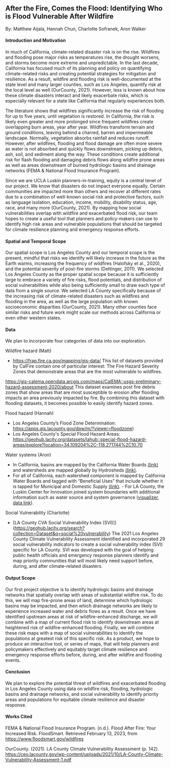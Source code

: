 ## After the Fire, Comes the Flood: Identifying Who is Flood Vulnerable After Wildfire
By: Matthew Aijala, Hannah Chun, Charlotte Sofranek, Aron Walker

#### Introduction and Motivation
In much of California, climate-related disaster risk is on the rise. Wildfires and flooding pose major risks as temperatures rise, the drought worsens, and storms become more extreme and unpredictable. In the last decade, California has focused much of its planning and policy on quantifying climate-related risks and creating potential strategies for mitigation and resilience. As a result, wildfire and flooding risk is well-documented at the state level and many larger counties, such as Los Angeles, quantify risk at the local level as well (OurCounty, 2021). However, less is known about how these climate disasters interact and likely exacerbate risks, which is especially relevant for a state like California that regularly experiences both. 

The literature shows that wildfires significantly increase the risk of flooding for up to five years, until vegetation is restored. In California, the risk is likely even greater and more prolonged since frequent wildfires create overlapping burn areas, year after year. Wildfires transform terrain and ground conditions, leaving behind a charred, barren and impermeable landscape. Normally, vegetation absorbs rainfall and reduces runoff. However, after wildfires, flooding and flood damage are often more severe as water is not absorbed and quickly flows downstream, picking up debris, ash, soil, and sediment along the way. These conditions create additional risk for flash flooding and damaging debris flows along wildfire prone areas as well as areas downstream of burned hydrologic basins and drainage networks (FEMA & National Flood Insurance Program).

Since we are UCLA Luskin planners-in-training, equity is a central tenet of our project. We know that disasters do not impact everyone equally. Certain communities are impacted more than others and recover at different rates due to a combination of well-known social risk and protective factors, such as language isolation, education, income, mobility, disability status, age, race, and many more (OurCounty, 2021). By mapping how social vulnerabilities overlap with wildfire and exacerbated flood risk, our team hopes to create a useful tool that planners and policy-makers can use to identify high risk areas and vulnerable populations that should be targeted for climate resilience planning and emergency response efforts.

#### Spatial and Temporal Scope
Our spatial scope is Los Angeles County and our temporal scope is the present, mindful that risks we identify will likely increase in the future as the Earth warms, increasing the frequency of wildfires (Halofsky et al., 2020), and the potential severity of post-fire storms (Dettinger, 2011). We selected Los Angeles County as the proper spatial scope because it is sufficiently large to embrace a variety of fire risks, flood potentials, and distribution of social vulnerabilities while also being sufficiently small to draw each type of data from a single source. We selected LA County specifically because of the increasing risk of climate-related disasters such as wildfires and flooding in the area, as well as the large population with known socioeconomic disparities (OurCounty, 2021). Many other counties face similar risks and future work might scale our methods across California or even other western states.

#### Data
We plan to incorporate four categories of data into our exploration.

Wildfire hazard (Matt)
  - https://frap.fire.ca.gov/mapping/gis-data/ This list of datasets provided by CalFire contain one of particular interest: The Fire Hazard Severity Zones that demonstrate areas that are the most vulnerable to wildfires. 
  
https://gis-calema.opendata.arcgis.com/maps/CalEMA::usgs-preliminary-hazard-assessment-2020/about
This dataset examines post fire debris zones that show areas that are most susceptible to erosion after flooding impacts an area previously impacted by fire. By combining this dataset with flooding datasets, it becomes possible to easily identify hazard zones.

Flood hazard (Hannah) 
  - Los Angeles County’s Flood Zone Determination: https://apps.gis.lacounty.gov/dpw/m/?viewer=floodzone)
  - Los Angeles County's Special Flood Hazard Areas: https://geohub.lacity.org/datasets/lahub::special-flood-hazard-areas/explore?location=34.109204%2C-118.271744%2C10.70 

Water systems (Aron) 
- In California, basins are mapped by the California Water Boards [(link)](https://gis.data.ca.gov/datasets/fbba842bf134497c9d611ad506ec48cc/explore) and watersheds are mapped globally by Hydrosheds [(link)](https://www.hydrosheds.org/). 
- For all of California, each watershed component is mapped by California Water Boards and tagged with “Beneficial Uses” that include whether it is tapped for Municipal and Domestic Supply [(link)](https://gispublic.waterboards.ca.gov/portal/apps/webappviewer/index.html?id=116f7daa9c4d4103afda1257be82eb16). - For LA County, the Luskin Center for Innovation joined system boundaries with additional information such as water source and system governance ([visualizer](https://innovation.luskin.ucla.edu/los-angeles-county-water-governance-mapping-tool/), [data link](https://github.com/LCIWaterProjects/Water-System-Data)). 

 Social Vulnerability (Charlotte) 
- [LA County CVA Social Vulnerability Index (SVI)]](https://geohub.lacity.org/search?collection=Dataset&q=social%20vulnerability)
The 2021 Los Angeles County Climate Vulnerability Assessment identified and incorporated 29 social vulnerability indicators to create a social vulnerability index (SVI) specific for LA County. SVI was developed with the goal of helping public health officials and emergency response planners identify and map priority communities that will most likely need support before, during, and after climate-related disasters.

#### Output Scope
Our first project objective is to identify hydrologic basins and drainage networks that spatially overlap with areas of substantial wildfire risk. To do this, we will map fire-prone areas of land, determine which hydrologic basins may be impacted, and then which drainage networks are likely to experience increased water and debris flows as a result. Once we have identified upstream areas at risk of wildfire-enhanced discharge, we will combine with a map of current flood risk to identify downstream areas at heightened risk of wildfire-enhanced flooding. Finally, we will combine these risk maps with a map of social vulnerabilities to identify the populations at greatest risk of this specific risk. As a product, we hope to produce an interactive tool, or series of maps, that will help planners and policymakers effectively and equitably target climate resilience and emergency response efforts before, during, and after wildfire and flooding events.

#### Conclusion
We plan to explore the potential threat of wildfires and exacerbated flooding in Los Angeles County using data on wildfire risk, flooding, hydrologic basins and drainage networks, and social vulnerability to identify priority areas and populations for equitable climate resilience and disaster response.

#### Works Cited
FEMA & National Flood Insurance Program. (n.d.). Flood After Fire: Your Increased Risk. FloodSmart. Retrieved February 13, 2023, from https://www.floodsmart.gov/wildfires

OurCounty. (2021). LA County Climate Vulnerability Assessment (p. 142). https://ceo.lacounty.gov/wp-content/uploads/2021/10/LA-County-Climate-Vulnerability-Assessment-1.pdf

